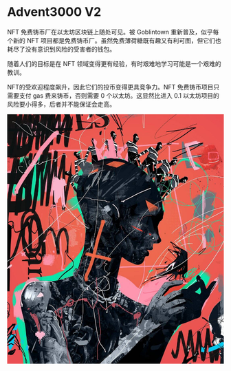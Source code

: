 # Advent3000 V2

NFT 免费铸币厂在以太坊区块链上随处可见。被 Goblintown 重新普及，似乎每个新的 NFT 项目都是免费铸币厂。虽然免费薄荷糖既有趣又有利可图，但它们也耗尽了没有意识到风险的受害者的钱包。

随着人们的目标是在 NFT 领域变得更有经验，有时艰难地学习可能是一个艰难的教训。

NFT的受欢迎程度飙升，因此它们的投币变得更具竞争力。NFT 免费铸币项目只需要支付 gas 费来铸币，否则需要 0 个以太坊。这显然比进入 0.1 以太坊项目的风险要小得多，后者并不能保证会走高。

![FTg5VCoWQAEZHrf](FTg5VCoWQAEZHrf.jpg)
